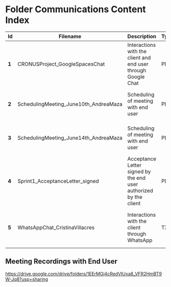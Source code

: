 # Folder Communications Content Index

| Id | Filename | Description | Type | Participants | Date |
| --- | --- | --- | --- | --- | --- |
| **1** | CRONUSProject_GoogleSpacesChat | Interactions with the client and end user through Google Chat | PDF | CRONUS Team, Client Cristina Villacrés, End User Andrea Maza | June 13th - 28th, 2022 |
| **2** | SchedulingMeeting_June10th_AndreaMaza | Scheduling of meeting with end user | PDF | CRONUS Team, End User Andrea Maza | June 10th, 2022 |
| **3** | SchedulingMeeting_June14th_AndreaMaza | Scheduling of meeting with end user| PDF | CRONUS Team, End User Andrea Maza | June 14th, 2022 |
| **4** | Sprint1_AcceptanceLetter_signed | Acceptance Letter signed by the end user authorized by the client | PDF | End User Andrea Maza | June 27th, 2022 |
| **5** | WhatsAppChat_CristinaVillacres | Interactions with the client through WhatsApp | TXT | Sebastián Benalcázar, Client Cristina Villacrés |  October 26th, 2021 - June 7th, 2022 |


## Meeting Recordings with End User

https://drive.google.com/drive/folders/1EErMGj4cRedVIUxa8_VFR2HmBT9W-Jq8?usp=sharing



